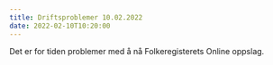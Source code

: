 ```yaml
---
title: Driftsproblemer 10.02.2022
date: 2022-02-10T10:20:00
---
```


Det er for tiden problemer med å nå Folkeregisterets Online oppslag. 

